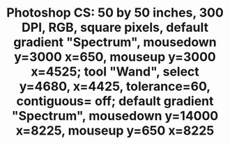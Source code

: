 ---
ee_id: '4242'
site: '1'
type: '2'
url: 2014-079-photoshop-cs
title: 'Photoshop CS: 50 by 50 inches, 300 DPI, RGB, square pixels, default gradient
  "Spectrum", mousedown y=3000 x=650, mouseup y=3000 x=4525; tool "Wand", select y=4680,
  x=4425, tolerance=60, contiguous= off; default gradient "Spectrum", mousedown y=14000
  x=8225, mouseup y=650 x=8225'
year: '2014'
display_year: '2014'
medium: Chromogenic print
dims: '50in x 50in '
pitch:
ps:
live_url:
related:
youtube:
related_code:
imgs: photoshop-cs-2014-079-full-2-database-team-jm.jpg
subheading:
download:
add_credit:
commission:
layout: things-i-made
---